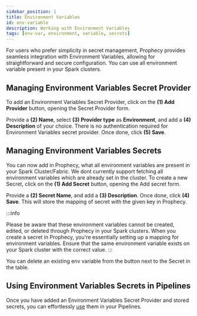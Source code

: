 ```yaml
---
sidebar_position: 1
title: Environment Variables
id: env-variable
description: Working with Environment Variables
tags: [env-var, environment, variable, secrets]
---
```


For users who prefer simplicity in secret management, Prophecy provides seamless integration with Environment Variables, allowing for straightforward and secure configuration.
You can use all environment variable present in your Spark clusters.

## Managing Environment Variables Secret Provider

To add an Environment Variables Secret Provider, click on the **(1) Add Provider** button, opening the Secret Provider form.

Provide a **(2) Name**, select **(3) Provider type** as **Environment**, and add a **(4) Description** of your choice.
There is no authentication required for Environment Variables secret provider.
Once done, click **(5) Save**.

## Managing Environment Variables Secrets

You can now add in Prophecy, what all environment variables are present in your Spark Cluster/Fabric. We dont currently support fetching all environment variables which are already set in the cluster.
To create a new Secret, click on the **(1) Add Secret** button, opening the Add secret form.

Provide a **(2) Secret Name**, and add a **(3) Description**. Once done, click **(4) Save**. This will store the mapping of secret with the given key in Prophecy.

:::info

Please be aware that these environment variables cannot be created, edited, or deleted through Prophecy in your Spark clusters. When you create a secret in Prophecy, you're essentially setting up a mapping for environment variables. Ensure that the same environment variable exists on your Spark cluster with the correct value.
:::

You can delete an existing env variable from the button next to the Secret in the table.

## Using Environment Variables Secrets in Pipelines

Once you have added an Environment Variables Secret Provider and stored secrets, you can effortlessly [use](./using-secrets.md) them in your Pipelines.
